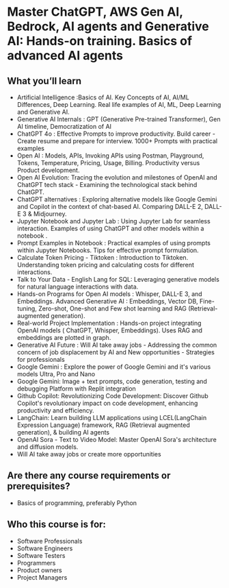 # Master ChatGPT, AWS Gen AI, Bedrock, AI agents and Generative AI: Hands-on training. Basics of advanced AI agents


## What you’ll learn
- Artificial Intelligence :Basics of AI. Key Concepts of AI, AI/ML Differences, Deep Learning. Real life examples of AI, ML, Deep Learning and Generative AI.
- Generative AI Internals : GPT (Generative Pre-trained Transformer), Gen AI timeline, Democratization of AI
- ChatGPT 4o : Effective Prompts to improve productivity. Build career - Create resume and prepare for interview. 1000+ Prompts with practical examples
- Open AI : Models, APIs, Invoking APIs using Postman, Playground, Tokens, Temperature, Pricing, Usage, Billing. Productivity versus Product development.
- Open AI Evolution: Tracing the evolution and milestones of OpenAI and ChatGPT tech stack - Examining the technological stack behind ChatGPT.
- ChatGPT alternatives : Exploring alternative models like Google Gemini and Copilot in the context of chat-based AI. Comparing DALL-E 2, DALL-E 3 & Midjourney.
- Jupyter Notebook and Jupyter Lab : Using Jupyter Lab for seamless interaction. Examples of using ChatGPT and other models within a notebook .
- Prompt Examples in Notebook : Practical examples of using prompts within Jupyter Notebooks. Tips for effective prompt formulation.
- Calculate Token Pricing - Tiktoken : Introduction to Tiktoken. Understanding token pricing and calculating costs for different interactions.
- Talk to Your Data - English Lang for SQL: Leveraging generative models for natural language interactions with data.
- Hands-on Programs for Open AI models : Whisper, DALL-E 3, and Embeddings.
Advanced Generative AI : Embeddings, Vector DB, Fine-tuning, Zero-shot, One-shot and Few shot learning and RAG (Retrieval-augmented generation).
- Real-world Project Implementation : Hands-on project integrating OpenAI models ( ChatGPT, Whisper, Embeddings). Uses RAG and embeddings are plotted in graph.
- Generative AI Future : Will AI take away jobs - Addressing the common concern of job displacement by AI and New opportunities - Strategies for professionals
- Google Gemini : Explore the power of Google Gemini and it's various models Ultra, Pro and Nano
- Google Gemini: Image + text prompts, code generation, testing and debugging Platform with Replit integration
- Github Copilot: Revolutionizing Code Development: Discover Github Copilot's revolutionary impact on code development, enhancing productivity and efficiency.
- LangChain: Learn building LLM applications using LCEL(LangChain Expression Language) framework, RAG (Retrieval augmented generation), & building AI agents
- OpenAI Sora - Text to Video Model: Master OpenAI Sora's architecture and diffusion models.
- Will AI take away jobs or create more opportunities
## Are there any course requirements or prerequisites?
- Basics of programming, preferably Python
## Who this course is for:
- Software Professionals
- Software Engineers
- Software Testers
- Programmers
- Product owners
- Project Managers
